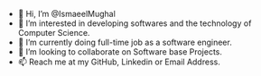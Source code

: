 - 👋 Hi, I’m @IsmaeelMughal
- 👀 I’m interested in developing softwares and the technology of Computer Science.
- 🌱 I’m currently doing full-time job as a software engineer.
- 💞️ I’m looking to collaborate on Software base Projects.
- 📫 Reach me at my GitHub, Linkedin or Email Address.

<!---
IsmaeelMughal/IsmaeelMughal is a ✨ special ✨ repository because its `README.md` (this file) appears on your GitHub profile.
You can click the Preview link to take a look at your changes.
--->
